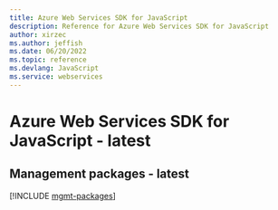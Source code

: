 ```yaml
---
title: Azure Web Services SDK for JavaScript
description: Reference for Azure Web Services SDK for JavaScript
author: xirzec
ms.author: jeffish
ms.date: 06/20/2022
ms.topic: reference
ms.devlang: JavaScript
ms.service: webservices
---
```

# Azure Web Services SDK for JavaScript - latest
## Management packages - latest
[!INCLUDE [mgmt-packages](web-services-mgmt-index.md)]

